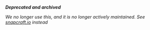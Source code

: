 ***Deprecated and archived***

*We no longer use this, and it is no longer actively maintained. See [snapcraft.io](https://github.com/canonical-websites/snapcraft.io) instead*
